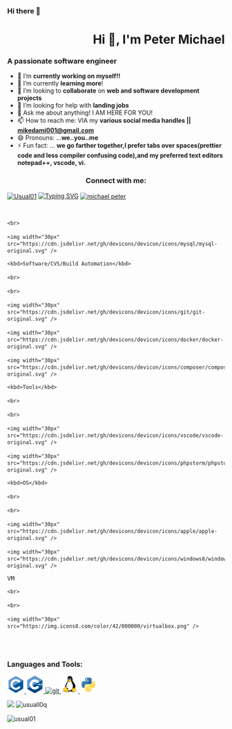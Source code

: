 ### Hi there 👋
<h1 align="right">Hi 👋, I'm Peter Michael</h1>
<h3 align="left">A passionate software engineer </h3>

- 🔭 I’m **currently working on myself!!**
- 🌱 I’m currently **learning more**!
- 👯 I’m looking to **collaborate** on **web and software development projects**
- 🤔 I’m looking for help with **landing jobs**
- 💬 Ask me about anything! I AM HERE FOR YOU!
- 📫 How to reach me: VIA my **various social media handles || mikedami001@gmail.com**
- 😄 Pronouns: ...**we..you..me**
- ⚡ Fun fact: ... **we go farther together,I prefer tabs over spaces(prettier code and less compiler confusing code),and my  preferred text editors notepad++, vscode, vi.**




<h3 align="center">Connect with me:</h3>
<p align="left">
<a href="https://twitter.com/emdee_emdee" target="blank"><img align="center" src="https://raw.githubusercontent.com/rahuldkjain/github-profile-readme-generator/master/src/images/icons/Social/twitter.svg" alt="Usual01" height="30" width="40" /></a>
  <a href="https://git.io/typing-svg"><img src="https://readme-typing-svg.demolab.com?font=Fira+Code&weight=600&size=14&pause=1000&color=7FC6FB&width=435&lines=A+diligent+developer.;Working+tirelessly+to+create+something+magnificent%E2%AD%90." alt="Typing SVG" /></a>

</h3>
<a href="[https://www.linkedin.com/in/oluwadamilola-peter-776aab180" target="blank"><img align="center" src="https://raw.githubusercontent.com/rahuldkjain/github-profile-readme-generator/master/src/images/icons/Social/linked-in-alt.svg" alt="michael peter" height="30" width="40" /></a>
</p>
    <br>

    <br>

    <img width="30px" src="https://cdn.jsdelivr.net/gh/devicons/devicon/icons/mysql/mysql-original.svg" />

  </kbd>

  

  <kbd>

    <kbd>Software/CVS/Build Automation</kbd>

    <br>

    <br>

    <img width="30px" src="https://cdn.jsdelivr.net/gh/devicons/devicon/icons/git/git-original.svg" />

    <img width="30px" src="https://cdn.jsdelivr.net/gh/devicons/devicon/icons/docker/docker-original.svg" />

    <img width="30px" src="https://cdn.jsdelivr.net/gh/devicons/devicon/icons/composer/composer-original.svg" />

  </kbd>

  

   <kbd>

    <kbd>Tools</kbd>

    <br>

    <br>

    <img width="30px" src="https://cdn.jsdelivr.net/gh/devicons/devicon/icons/vscode/vscode-original.svg" />

    <img width="30px" src="https://cdn.jsdelivr.net/gh/devicons/devicon/icons/phpstorm/phpstorm-original.svg" />

  </kbd>

  

  <kbd>

    <kbd>OS</kbd>

    <br>

    <br>

    <img width="30px" src="https://cdn.jsdelivr.net/gh/devicons/devicon/icons/apple/apple-original.svg" />

    <img width="30px" src="https://cdn.jsdelivr.net/gh/devicons/devicon/icons/windows8/windows8-original.svg" />

  </kbd>

  

   <kbd>

   <kbd>VM</kbd>

    <br>

    <br>

    <img width="30px" src="https://img.icons8.com/color/42/000000/virtualbox.png" />

  </kbd>

  <br/>

  <br/>

  
<h3 align="left">Languages and Tools:</h3>
<p align="left"> <a href="https://www.cprogramming.com/" target="_blank" rel="noreferrer"> <img src="https://raw.githubusercontent.com/devicons/devicon/master/icons/c/c-original.svg" alt="c" width="40" height="40"/> </a> <a href="https://www.w3schools.com/cpp/" target="_blank" rel="noreferrer"> <img src="https://raw.githubusercontent.com/devicons/devicon/master/icons/cplusplus/cplusplus-original.svg" alt="cplusplus" width="40" height="40"/> </a> <a href="https://git-scm.com/" target="_blank" rel="noreferrer"> <img src="https://www.vectorlogo.zone/logos/git-scm/git-scm-icon.svg" alt="git" width="40" height="40"/> </a> <a href="https://www.linux.org/" target="_blank" rel="noreferrer"> <img src="https://raw.githubusercontent.com/devicons/devicon/master/icons/linux/linux-original.svg" alt="linux" width="40" height="40"/> </a> <a href="https://www.python.org" target="_blank" rel="noreferrer"> <img src="https://raw.githubusercontent.com/devicons/devicon/master/icons/python/python-original.svg" alt="python" width="40" height="40"/> </a> </p>

<p><img align="left" src="https://github-readme-stats.vercel.app/api/top-langs?username=Usual01&show_icons=true&theme=radical&locale=en&layout=compact" michael" /></p>

<p>&nbsp;<img align="center" src="https://github-readme-stats.vercel.app/api?username=Usual01&show_icons=true&theme=radical&locale=en" alt="usuall0q" /></p>


<p><img align="center" src="https://github-readme-streak-stats.herokuapp.com/?user=Usual01&theme=dark" alt="usual01" /></p>
